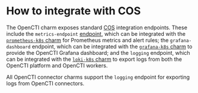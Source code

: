 # How to integrate with COS

The OpenCTI charm exposes standard [COS](https://charmhub.io/topics/canonical-observability-stack)
integration endpoints. These include the `metrics-endpoint` [endpoint](https://canonical-juju.readthedocs-hosted.com/en/latest/user/reference/application/#application-endpoint), 
which can be integrated with the [`prometheus-k8s` charm](https://charmhub.io/prometheus-k8s)
for Prometheus metrics and alert rules; the `grafana-dashboard` endpoint, which
can be integrated with the [`grafana-k8s` charm](https://charmhub.io/grafana-k8s)
to provide the OpenCTI Grafana dashboard; and the `logging` endpoint, which can
be integrated with the [`loki-k8s` charm](https://charmhub.io/loki-k8s) to 
export logs from both the OpenCTI platform and OpenCTI workers.

All OpenCTI connector charms support the `logging` endpoint for exporting logs 
from OpenCTI connectors.
